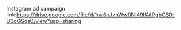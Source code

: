 Instagram ad campaign link:https://drive.google.com/file/d/1nv6nJvnWw0NI49IKAPgbGS0-U3oGSqs0/view?usp=sharing
